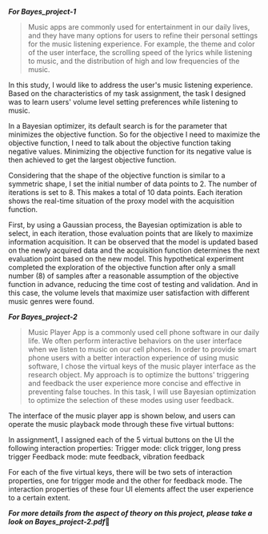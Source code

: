 ***For Bayes_project-1***

>Music apps are commonly used for entertainment in our daily lives, and they have many options for users to refine their personal settings for the music listening experience. For example, the theme and color of the user interface, the scrolling speed of the lyrics while listening to music, and the distribution of high and low frequencies of the music.

In this study, I would like to address the user's music listening experience. Based on the characteristics of my task assignment, the task I designed was to learn users' volume level setting preferences while listening to music.

In a Bayesian optimizer, its default search is for the parameter that minimizes the objective function. So for the objective I need to maximize the objective function, I need to talk about the objective function taking negative values. Minimizing the objective function for its negative value is then achieved to get the largest objective function.

Considering that the shape of the objective function is similar to a symmetric shape, I set the initial number of data points to 2. The number of iterations is set to 8. This makes a total of 10 data points. Each iteration shows the real-time situation of the proxy model with the acquisition function.

First, by using a Gaussian process, the Bayesian optimization is able to select, in each iteration, those evaluation points that are likely to maximize information acquisition. It can be observed that the model is updated based on the newly acquired data and the acquisition function determines the next evaluation point based on the new model. This hypothetical experiment completed the exploration of the objective function after only a small number (8) of samples after a reasonable assumption of the objective function in advance, reducing the time cost of testing and validation. And in this case, the volume levels that maximize user satisfaction with different music genres were found.


***For Bayes_project-2***
>Music Player App is a commonly used cell phone software in our daily life. We often perform interactive behaviors on the user interface when we listen to music on our cell phones.
>In order to provide smart phone users with a better interaction experience of using music software, I chose the virtual keys of the music player interface as the research object. My approach is to optimize the buttons' triggering and feedback the user experience more concise and effective in preventing false touches. In this task, I will use Bayesian optimization to optimize the selection of these modes using user feedback.


The interface of the music player app is shown below, and users can operate the music playback mode through these five virtual buttons:
 
In assignment1, I assigned each of the 5 virtual buttons on the UI the following interaction properties:
Trigger mode: click trigger, long press trigger
Feedback mode: mute feedback, vibration feedback

For each of the five virtual keys, there will be two sets of interaction properties, one for trigger mode and the other for feedback mode. The interaction properties of these four UI elements affect the user experience to a certain extent. 

***For more details from the aspect of theory on this project, please take a look on Bayes_project-2.pdf***🙂


